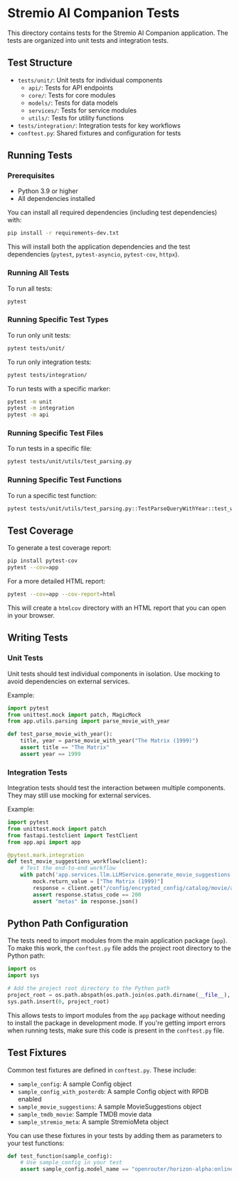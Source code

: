 # Stremio AI Companion Tests

This directory contains tests for the Stremio AI Companion application. The tests are organized into unit tests and integration tests.

## Test Structure

- `tests/unit/`: Unit tests for individual components
  - `api/`: Tests for API endpoints
  - `core/`: Tests for core modules
  - `models/`: Tests for data models
  - `services/`: Tests for service modules
  - `utils/`: Tests for utility functions
- `tests/integration/`: Integration tests for key workflows
- `conftest.py`: Shared fixtures and configuration for tests

## Running Tests

### Prerequisites

- Python 3.9 or higher
- All dependencies installed

You can install all required dependencies (including test dependencies) with:

```bash
pip install -r requirements-dev.txt
```

This will install both the application dependencies and the test dependencies (`pytest`, `pytest-asyncio`, `pytest-cov`, `httpx`).

### Running All Tests

To run all tests:

```bash
pytest
```

### Running Specific Test Types

To run only unit tests:

```bash
pytest tests/unit/
```

To run only integration tests:

```bash
pytest tests/integration/
```

To run tests with a specific marker:

```bash
pytest -m unit
pytest -m integration
pytest -m api
```

### Running Specific Test Files

To run tests in a specific file:

```bash
pytest tests/unit/utils/test_parsing.py
```

### Running Specific Test Functions

To run a specific test function:

```bash
pytest tests/unit/utils/test_parsing.py::TestParseQueryWithYear::test_with_year
```

## Test Coverage

To generate a test coverage report:

```bash
pip install pytest-cov
pytest --cov=app
```

For a more detailed HTML report:

```bash
pytest --cov=app --cov-report=html
```

This will create a `htmlcov` directory with an HTML report that you can open in your browser.

## Writing Tests

### Unit Tests

Unit tests should test individual components in isolation. Use mocking to avoid dependencies on external services.

Example:

```python
import pytest
from unittest.mock import patch, MagicMock
from app.utils.parsing import parse_movie_with_year

def test_parse_movie_with_year():
    title, year = parse_movie_with_year("The Matrix (1999)")
    assert title == "The Matrix"
    assert year == 1999
```

### Integration Tests

Integration tests should test the interaction between multiple components. They may still use mocking for external services.

Example:

```python
import pytest
from unittest.mock import patch
from fastapi.testclient import TestClient
from app.api import app

@pytest.mark.integration
def test_movie_suggestions_workflow(client):
    # Test the end-to-end workflow
    with patch('app.services.llm.LLMService.generate_movie_suggestions') as mock:
        mock.return_value = ["The Matrix (1999)"]
        response = client.get("/config/encrypted_config/catalog/movie/ai_companion_movie.json?search=sci-fi")
        assert response.status_code == 200
        assert "metas" in response.json()
```

## Python Path Configuration

The tests need to import modules from the main application package (`app`). To make this work, the `conftest.py` file adds the project root directory to the Python path:

```python
import os
import sys

# Add the project root directory to the Python path
project_root = os.path.abspath(os.path.join(os.path.dirname(__file__), ".."))
sys.path.insert(0, project_root)
```

This allows tests to import modules from the `app` package without needing to install the package in development mode. If you're getting import errors when running tests, make sure this code is present in the `conftest.py` file.

## Test Fixtures

Common test fixtures are defined in `conftest.py`. These include:

- `sample_config`: A sample Config object
- `sample_config_with_posterdb`: A sample Config object with RPDB enabled
- `sample_movie_suggestions`: A sample MovieSuggestions object
- `sample_tmdb_movie`: Sample TMDB movie data
- `sample_stremio_meta`: A sample StremioMeta object

You can use these fixtures in your tests by adding them as parameters to your test functions:

```python
def test_function(sample_config):
    # Use sample_config in your test
    assert sample_config.model_name == "openrouter/horizon-alpha:online"
```